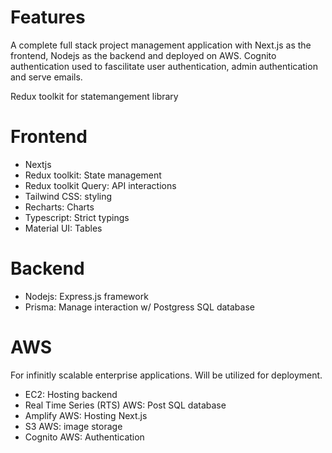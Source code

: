# Features
A complete full stack project management application with Next.js as the frontend, Nodejs as the backend and deployed on AWS. Cognito authentication used to fascilitate user authentication, admin authentication and serve emails.

Redux toolkit for statemangement library


# Frontend 
- Nextjs
- Redux toolkit: State management 
- Redux toolkit Query: API interactions
- Tailwind CSS: styling
- Recharts: Charts
- Typescript: Strict typings
- Material UI: Tables


# Backend
- Nodejs: Express.js framework
- Prisma: Manage interaction w/ Postgress SQL database


# AWS 
For infinitly scalable enterprise applications. Will be utilized for deployment.
- EC2: Hosting backend
- Real Time Series (RTS) AWS: Post SQL database
- Amplify AWS: Hosting Next.js 
- S3 AWS: image storage
- Cognito AWS: Authentication

